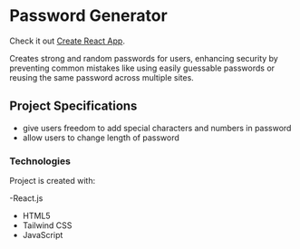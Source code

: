 # Password Generator

Check it out 
[Create React App](https://password-generator-ashen-ten.vercel.app/).

Creates strong and random passwords for users, enhancing security by preventing common mistakes like using easily guessable passwords or reusing the same password across multiple sites.

## Project Specifications
<ul>
 <li>give users freedom to add special characters and numbers in password </li>
<li> allow users to change length of password</li>
</ul>

### Technologies
Project is created with:

-React.js
- HTML5
- Tailwind CSS
- JavaScript 

